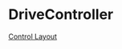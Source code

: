 # DriveController

[Control Layout](https://www.padcrafter.com/index.php?templates=Drive+Control&aButton=Start&bButton=Stop&startButton=Lock%2FUnlock&yButton=Relative&xButton=Set%2FUnset+Zero+%2F+%28LT%29+Go+To+Zero&rightStick=Set+Target+Up%2FDown&rightStickClick=Reset+Target&leftStickClick=Go+To+Top&dpadLeft=Speed+Decrease+%2F+%28LT%29+Step+Decrease&dpadRight=Speed+Increase+%2F+%28LT%29+Step+Increase&dpadUp=Previous+Drive+%2F+%28LT%29+Step+Up&dpadDown=Next+Drive+%2F+%28LT%29+Step+Down&leftStick=Move+Up%2FDown&plat=%7C0&col=%23242424%2C%23606A6E%2C%23FFFFFF&leftTrigger=%28HOLD%29+Additional+Functions&rightTrigger=%28HOLD%29+Control+All&backButton=Reset#)